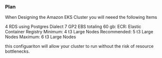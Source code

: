 ### Plan
When Designing the Amazon EKS Cluster you will neeed the following Items

4 RDS using Postgres Dialect
7 GP2 EBS totaling 60 gb:
ECR: Elastic Container Registry
Minimum: 4 t3 Large Nodes
Recommended: 5 t3 Large Nodes
Maximum: 6 t3 Large Nodes

this configuariton will allow your cluster to run without the risk of resource bottlenecks. 
